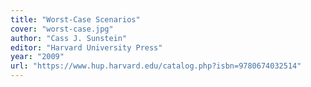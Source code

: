 ```yaml
---
title: "Worst-Case Scenarios"
cover: "worst-case.jpg"
author: "Cass J. Sunstein"
editor: "Harvard University Press"
year: "2009"
url: "https://www.hup.harvard.edu/catalog.php?isbn=9780674032514"
---
```

